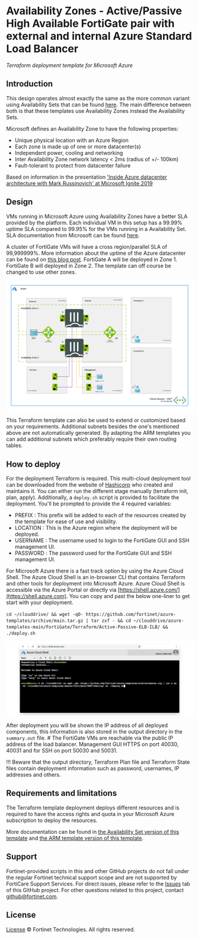 # Availability Zones - Active/Passive High Available FortiGate pair with external and internal Azure Standard Load Balancer
*Terraform deployment template for Microsoft Azure*

## Introduction

This design operates almost exactly the same as the more common variant using Availability Sets that can be found [here](../../../Terraform/Active-Passive-ELB-ILB/README.md). The main difference between both is that these templates use Availability Zones instead the Availability Sets.

Microsoft defines an Availability Zone to have the following properties:

- Unique physical location with an Azure Region
- Each zone is made up of one or more datacenter(s)
- Independent power, cooling and networking
- Inter Availability Zone network latency < 2ms (radius of +/- 100km)
- Fault-tolerant to protect from datacenter failure

Based on information in the presentation ['Inside Azure datacenter architecture with Mark Russinovich' at Microsoft Ignite 2019](https://www.youtube.com/watch?v=X-0V6bYfTpA)

## Design

VMs running in Microsoft Azure using Availability Zones have a better SLA provided by the platform. Each individual VM in this setup has a 99.99% uptime SLA compared to 99.95% for the VMs running in a Availability Set. SLA documentation from Microsoft can be found [here](https://azure.microsoft.com/en-us/support/legal/sla/virtual-machines/v1_9/).

A cluster of FortiGate VMs will have a cross region/parallel SLA of 99,999999%. More information about the uptime of the Azure datacenter can be found on [this blog post](https://kvaes.wordpress.com/2020/02/16/is-azure-a-tier-3-datacenter-and-what-about-service-levels-in-a-broader-sense/). FortiGate A will be deployed in Zone 1. FortiGate B will deployed in Zone 2. The template can off course be changed to use other zones.

![active/active design](images/fgt-ha.png)

This Terraform template can also be used to extend or customized based on your requirements. Additional subnets besides the one's mentioned above are not automatically generated. By adapting the ARM templates you can add additional subnets which preferably require their own routing tables.

## How to deploy

For the deployment Terraform is required. This multi-cloud deployment tool can be downloaded from the website of [Hashicorp](https://www.terraform.io/) who created and maintains it. You can either run the different stage manually (terraform init, plan, apply). Additionally, a `deploy.sh` script is provided to facilitate the deployment. You'll be prompted to provide the 4 required variables:

- PREFIX : This prefix will be added to each of the resources created by the template for ease of use and visibility.
- LOCATION : This is the Azure region where the deployment will be deployed.
- USERNAME : The username used to login to the FortiGate GUI and SSH management UI.
- PASSWORD : The password used for the FortiGate GUI and SSH management UI.

For Microsoft Azure there is a fast track option by using the Azure Cloud Shell. The Azure Cloud Shell is an in-browser CLI that contains Terraform and other tools for deployment into Microsoft Azure. Azure Cloud Shell is accessible via the Azure Portal or directly via [https://shell.azure.com/](https://shell.azure.com). You can copy and past the below one-liner to get start with your deployment.

`cd ~/clouddrive/ && wget -qO- https://github.com/fortinet/azure-templates/archive/main.tar.gz | tar zxf - && cd ~/clouddrive/azure-templates-main/FortiGate/Terraform/Active-Passive-ELB-ILB/ && ./deploy.sh`

![Azure Cloud Shell](images/azure-cloud-shell.png)

After deployment you will be shown the IP address of all deployed components, this information is also stored in the output directory in the `summary.out` file. # The FortiGate VMs are reachable via the public IP address of the load balancer. Management GUI HTTPS on port 40030, 40031 and for SSH on port 50030 and 50031.

!!! Beware that the output directory, Terraform Plan file and Terraform State files contain deployment information such as password, usernames, IP addresses and others.

## Requirements and limitations

The Terraform template deployment deploys different resources and is required to have the access rights and quota in your Microsoft Azure subscription to deploy the resources.

More documentation can be found in [the Availability Set version of this template](../../../Terraform/Active-Passive-ELB-ILB/README.md) and [the ARM template version of this template](../../../Active-Passive-ELB-ILB/README.md).

## Support
Fortinet-provided scripts in this and other GitHub projects do not fall under the regular Fortinet technical support scope and are not supported by FortiCare Support Services.
For direct issues, please refer to the [Issues](https://github.com/fortinet/azure-templates/issues) tab of this GitHub project.
For other questions related to this project, contact [github@fortinet.com](mailto:github@fortinet.com).

## License
[License](/../../blob/main/LICENSE) © Fortinet Technologies. All rights reserved.
